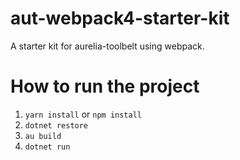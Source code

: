 # aut-webpack4-starter-kit


A starter kit for aurelia-toolbelt using webpack.


# How to run the project

1. ```yarn install``` or ```npm install```
2. ```dotnet restore```
3. ```au build```
4. ```dotnet run```
